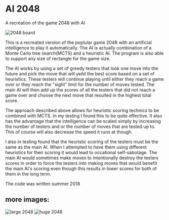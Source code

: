 # AI 2048
A recreation of the game 2048 with AI

![2048 board](https://i.imgur.com/KprsooS.png)

This is a recreated version of the poplular game 2048 with an artificial intelligence to play it automatically. The AI is actually combination of a Monte Carlo tree search(MCTS) and a heuristic AI. The program is also able to support any size of rectangle for the game size.

The AI works by using a set of greedy testers that look one move into the future and pick the move that will yeild the best score based on a set of heuristics. These testers will continue playing until either they reach a game over or they reach the "sight" limit for the number of moves tested. The main AI will then add up the scores of all the testers that did not reach a game over and choose the next move that resulted in the highest total score.

The approach described above allows for heuristic scoring technics to be combined with MCTS. In my testing I found this to be quite effective. It also has the advantage that the intelligence can be scaled simply by increasing the number of testers and or the number of moves that are tested up to. This of course will also decrease the speed it runs at though.

I also in testing found that the heuristic scoring of the testers must be the same as the main AI. When I attempted to have them using different heuristics for their scoring it would lead to occational self-sabotage. The main AI would sometimes make moves to intentionally destroy the testers scores in order to force the testers into making moves that would benefit the main AI's scoring even though this results in lower scores for both of them in the long term.

The code was written summer 2018

## more images:
![large 2048](https://i.imgur.com/FUlIYWX.png)
![huge 2048](https://i.imgur.com/rdyHMt6.png)
